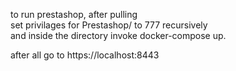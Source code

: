 to run prestashop, after pulling  
set privilages for Prestashop/ to 777 recursively   
and inside the directory invoke docker-compose up.

after all go to https://localhost:8443  

